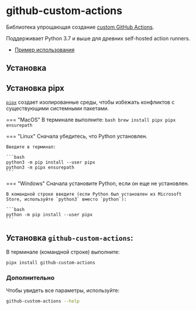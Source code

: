 # github-custom-actions

Библиотека упрощающая создание
[custom GitHub Actions](https://docs.github.com/en/actions/creating-actions/about-custom-actions).

Поддерживает Python 3.7 и выше для древних self-hosted action runners.

- [Пример использования](https://github.com/andgineer/allure-report)

## Установка

## Установка pipx
[`pipx`](https://pypa.github.io/pipx/) создает изолированные среды, чтобы избежать конфликтов с 
существующими системными пакетами.

=== "MacOS"
    В терминале выполните:
    ```bash
    brew install pipx
    pipx ensurepath
    ```

=== "Linux"
    Сначала убедитесь, что Python установлен.

    Введите в терминал:

    ```bash
    python3 -m pip install --user pipx
    python3 -m pipx ensurepath
    ```

=== "Windows"
    Сначала установите Python, если он еще не установлен.

    В командной строке введите (если Python был установлен из Microsoft Store, используйте `python3` вместо `python`):
    
    ```bash
    python -m pip install --user pipx
    ```

## Установка `github-custom-actions`:
В терминале (командной строке) выполните:

```bash
pipx install github-custom-actions
```

### Дополнительно

Чтобы увидеть все параметры, используйте: 
```bash
github-custom-actions --help
```